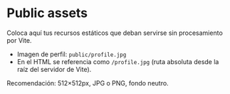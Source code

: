 # Public assets

Coloca aquí tus recursos estáticos que deban servirse sin procesamiento por Vite.

- Imagen de perfil: `public/profile.jpg`
- En el HTML se referencia como `/profile.jpg` (ruta absoluta desde la raíz del servidor de Vite).

Recomendación: 512×512px, JPG o PNG, fondo neutro.
